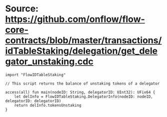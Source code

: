 # Source: https://github.com/onflow/flow-core-contracts/blob/master/transactions/idTableStaking/delegation/get_delegator_unstaking.cdc

```
import "FlowIDTableStaking"

// This script returns the balance of unstaking tokens of a delegator

access(all) fun main(nodeID: String, delegatorID: UInt32): UFix64 {
    let delInfo = FlowIDTableStaking.DelegatorInfo(nodeID: nodeID, delegatorID: delegatorID)
    return delInfo.tokensUnstaking
}
```